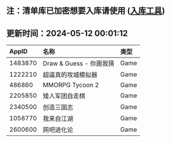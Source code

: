 ## 注：清单库已加密想要入库请使用 ([入库工具](https://github.com/BlankTMing/ManifestAutoUpdate/releases))

## 更新时间：2024-05-12 00:01:12
| AppID | 名称 | 类型  |
| :-------------------- | :----------------------------- | :----------- |
| 1483870 | Draw & Guess - 你画我猜| Game |
| 1222210 | 超逼真的攻城模拟器| Game |
| 486860 | MMORPG Tycoon 2| Game |
| 2205850 | 矮人军团自走棋| Game |
| 2340500 |  创造三国志| Game |
| 1058770 | 我来自江湖| Game |
| 2600600 | 网吧进化论| Game |
